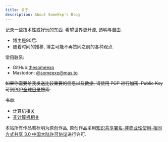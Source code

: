 ```yaml
---
title: 关于
description: About SomeExp's Blog
---
```


记录一些技术性或好玩的东西. 希望世界更开源, 透明与自由.

- 博主是90后.
- 随着时间的推移, 博主可能不再赞同之前的各种观点.

常用联系:

- GitHub:[thesomeexp](https://github.com/thesomeexp)
- Mastodon: [@someexp@mas.to](https://mas.to/@someexp)

~~如果你需要给我发送比较重要的信息以及数据, 请使用 PGP 进行加密. Public Key可到[PGP全球目录](https://keyserver.pgp.com)搜索.~~

书单: 
- [计算机相关](/2021/books-about-computer-science)
- [非计算机相关](/2020/the-book-i-read)

本站所有作品若标明为原创作品, 原创作品采用[知识共享署名-非商业性使用-相同方式共享 3.0 中国大陆许可协议](http://creativecommons.org/licenses/by-nc-sa/3.0/cn/)进行许可. 